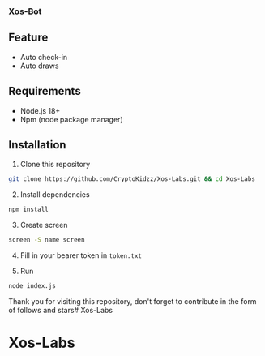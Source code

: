 ### Xos-Bot

## Feature
- Auto check-in
- Auto draws

## Requirements
- Node.js 18+
- Npm (node package manager)

## Installation
1. Clone this repository
```bash
git clone https://github.com/CryptoKidzz/Xos-Labs.git && cd Xos-Labs
```
2. Install dependencies
```bash
npm install
```
3. Create screen 
```bash
screen -S name screen
```
4. Fill in your bearer token in `token.txt`

5. Run
```bash
node index.js
```

Thank you for visiting this repository, don't forget to contribute in the form of follows and stars# Xos-Labs
# Xos-Labs
